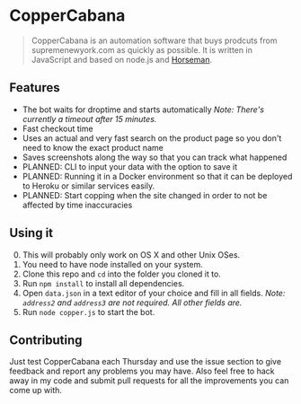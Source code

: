 # CopperCabana
> CopperCabana is an automation software that buys prodcuts from supremenewyork.com as quickly as possible. It is written in JavaScript and based on node.js and [Horseman](https://github.com/johntitus/node-horseman).

## Features
- The bot waits for droptime and starts automatically _Note: There's currently a timeout after 15 minutes._
- Fast checkout time
- Uses an actual and very fast search on the product page so you don't need to know the exact product name
- Saves screenshots along the way so that you can track what happened
- PLANNED: CLI to input your data with the option to save it
- PLANNED: Running it in a Docker environment so that it can be deployed to Heroku or similar services easily.
- PLANNED: Start copping when the site changed in order to not be affected by time inaccuracies

## Using it
0. This will probably only work on OS X and other Unix OSes.
1. You need to have node installed on your system.
2. Clone this repo and `cd` into the folder you cloned it to.
3. Run `npm install` to install all dependencies.
4. Open `data.json` in a text editor of your choice and fill in all fields. _Note: `address2` and `address3` are not required. All other fields are._
5. Run `node copper.js` to start the bot.

## Contributing
Just test CopperCabana each Thursday and use the issue section to give feedback and report any problems you may have.
Also feel free to hack away in my code and submit pull requests for all the improvements you can come up with.
